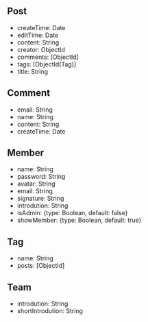 ## Post
* createTime: Date
* editTime: Date
* content: String
* creator: ObjectId
* comments: [ObjectId]
* tags: [ObjectId(Tag)]
* title: String


## Comment
* email: String
* name: String
* content: String
* createTime: Date


## Member
* name: String
* password: String
* avatar: String
* email: String
* signature: String
* introdution: String
* isAdmin: {type: Boolean, default: false}
* showMember: {type: Boolean, default: true}


## Tag
* name: String
* posts: [ObjectId]


## Team
* introdution: String
* shortIntrodution: String
